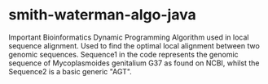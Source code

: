 # smith-waterman-algo-java
Important Bioinformatics Dynamic Programming Algorithm used in local sequence alignment. Used to find the optimal local alignment between two genomic sequences. Sequence1 in the code represents the genomic sequence of   Mycoplasmoides genitalium G37 as found on NCBI, whilst the Sequence2 is a basic generic "AGT".
